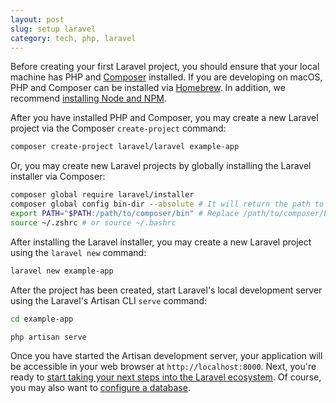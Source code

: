 ```yaml
---
layout: post
slug: setup laravel
category: tech, php, laravel
---
```


Before creating your first Laravel project, you should ensure that your local machine has PHP and [Composer](https://getcomposer.org) installed. If you are developing on macOS, PHP and Composer can be installed via [Homebrew](https://brew.sh/). In addition, we recommend [installing Node and NPM](https://nodejs.org).

After you have installed PHP and Composer, you may create a new Laravel project via the Composer `create-project` command:

```bash
composer create-project laravel/laravel example-app
```

Or, you may create new Laravel projects by globally installing the Laravel installer via Composer:

```bash
composer global require laravel/installer
composer global config bin-dir --absolute # It will return the path to the directory
export PATH="$PATH:/path/to/composer/bin" # Replace /path/to/composer/bin with the path obtained in the previous step
source ~/.zshrc # or source ~/.bashrc
```

After installing the Laravel installer, you may create a new Laravel project using the `laravel new` command:

```bash
laravel new example-app
```

After the project has been created, start Laravel's local development server using the Laravel's Artisan CLI `serve` command:

```bash
cd example-app 

php artisan serve
```

Once you have started the Artisan development server, your application will be accessible in your web browser at `http://localhost:8000`. Next, you're ready to [start taking your next steps into the Laravel ecosystem](https://laravel.com/docs/9.x/installation#next-steps). Of course, you may also want to [configure a database](https://laravel.com/docs/9.x/installation#databases-and-migrations).
